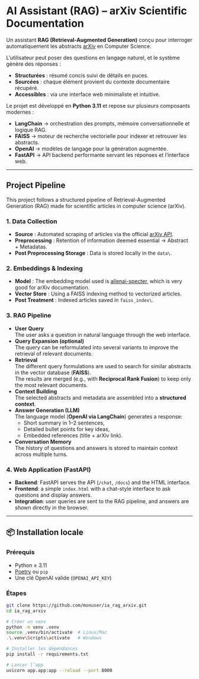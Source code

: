 # AI Assistant (RAG) – arXiv Scientific Documentation

Un assistant **RAG (Retrieval-Augmented Generation)** conçu pour interroger automatiquement les abstracts [arXiv](https://arxiv.org/) en Computer Science.  

L’utilisateur peut poser des questions en langage naturel, et le système génère des réponses :  

- **Structurées** : résumé concis suivi de détails en puces.
- **Sourcées** : chaque élément provient du contexte documentaire récupéré. 
- **Accessibles** : via une interface web minimaliste et intuitive.  

Le projet est développé en **Python 3.11** et repose sur plusieurs composants modernes :  

- **LangChain** → orchestration des prompts, mémoire conversationnelle et logique RAG.
- **FAISS** → moteur de recherche vectorielle pour indexer et retrouver les abstracts.  
- **OpenAI** → modèles de langage pour la génération augmentée. 
- **FastAPI** → API backend performante servant les réponses et l’interface web.  

---

## Project Pipeline

This project follows a structured pipeline of Retrieval-Augmented Generation (RAG) made for scientific articles in computer science (arXiv).

### 1. Data Collection

- **Source** : Automated scraping of articles via the official [arXiv API](https://info.arxiv.org/help/api/).
- **Preprocessing** : Retention of information deemed essential &rarr; Abstract + Metadatas.
- **Post Preprocessing Storage** : Data is stored locally in the `data\`.

### 2. Embeddings & Indexing

- **Model** : The embedding model used is [allenai-specter](https://huggingface.co/allenai/specter), which is very good for arXiv documentation.
- **Vector Store** : Using a FAISS indexing method to vectorized articles.
- **Post Treatment** : Indexed articles saved in `faiss_index\`.

### 3. RAG Pipeline

- **User Query**  
  The user asks a question in natural language through the web interface.
- **Query Expansion (optional)**  
  The query can be reformulated into several variants to improve the retrieval of relevant documents.
- **Retrieval**  
  The different query formulations are used to search for similar abstracts in the vector database (**FAISS**).  
  The results are merged (e.g., with **Reciprocal Rank Fusion**) to keep only the most relevant documents.
- **Context Building**  
  The selected abstracts and metadata are assembled into a **structured context**.
- **Answer Generation (LLM)**  
  The language model (**OpenAI via LangChain**) generates a response:  
  - Short summary in 1–2 sentences,  
  - Detailed bullet points for key ideas,  
  - Embedded references (title + arXiv link).  
- **Conversation Memory**  
  The history of questions and answers is stored to maintain context across multiple turns.

### 4. Web Application (FastAPI)

- **Backend**: FastAPI serves the API (`/chat`, `/docs`) and the HTML interface.  
- **Frontend**: a simple `index.html` with a chat-style interface to ask questions and display answers.  
- **Integration**: user queries are sent to the RAG pipeline, and answers are shown directly in the browser.  
---

## 📦 Installation locale

### Prérequis
- Python ≥ 3.11
- [Poetry](https://python-poetry.org/) ou `pip`
- Une clé OpenAI valide (`OPENAI_API_KEY`)

### Étapes
```bash
git clone https://github.com/monuser/ia_rag_arxiv.git
cd ia_rag_arxiv

# Créer un venv
python -m venv .venv
source .venv/bin/activate  # Linux/Mac
.\.venv\Scripts\activate   # Windows

# Installer les dépendances
pip install -r requirements.txt

# Lancer l’app
uvicorn app.app:app --reload --port 8000
